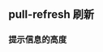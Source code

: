 <div class="demo-header">
<p class="overviewicon">
  <span class="wapi-ui-pull-refresh"/>
</p>

## pull-refresh 刷新

<mobile-uxlink widget-name="PullRefresh"></mobile-uxlink>
</div>

### 提示信息的高度

<mobile-view link="pull-refresh/head-height"></mobile-view>

<br>
